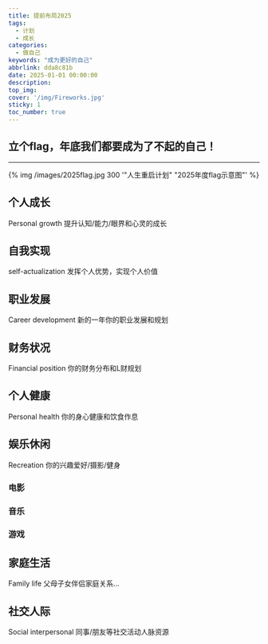 ```yaml
---
title: 提前布局2025
tags:
  - 计划
  - 成长 
categories:
  - 做自己
keywords: "成为更好的自己"
abbrlink: dda8c81b
date: 2025-01-01 00:00:00
description:
top_img:
cover: '/img/Fireworks.jpg'
sticky: 1
toc_number: true
---
```


## 立个flag，年底我们都要成为了不起的自己！

---------------------------------------------------
{% img /images/2025flag.jpg 300 '"人生重启计划" "2025年度flag示意图"' %}
<!-- ![2025年人生重启计划](/images/2025flag.jpg) 另一种图片编写语法--> 

## 个人成长
Personal growth
提升认知/能力/眼界和心灵的成长
## 自我实现
self-actualization
发挥个人优势，实现个人价值
## 职业发展
Career development
新的一年你的职业发展和规划
## 财务状况
Financial position
你的财务分布和L财规划
## 个人健康
Personal health
你的身心健康和饮食作息

## 娱乐休闲
Recreation
你的兴趣爱好/摄影/健身
### 电影
### 音乐
### 游戏

## 家庭生活
Family life
父母子女伴侣家庭关系...
## 社交人际
Social interpersonal
同事/朋友等社交活动人脉资源